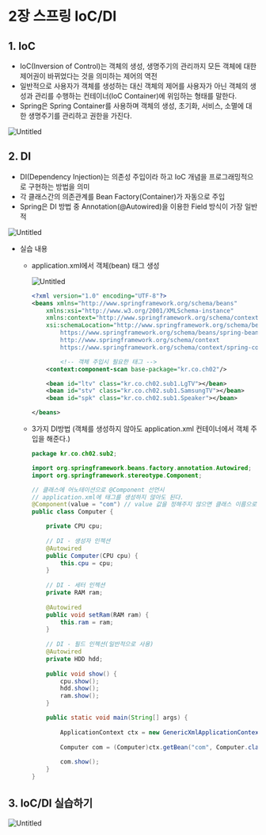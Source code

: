 # 2장 스프링 IoC/DI

## 1. IoC

- IoC(Inversion of Control)는 객체의 생성, 생명주기의 관리까지 모든 객체에 대한 제어권이 바뀌었다는 것을 의미하는 제어의 역전
- 일반적으로 사용자가 객체를 생성하는 대신 객체의 제어를 사용자가 아닌 객체의 생성과 관리를 수행하는 컨테이너(IoC Container)에 위임하는 형태를 말한다.
- Spring은 Spring Container를 사용하며 객체의 생성, 초기화, 서비스, 소멸에 대한 생명주기를 관리하고 권한을 가진다.

![Untitled](https://user-images.githubusercontent.com/111489860/235642024-ba216c71-c9b9-4dde-bebe-3bd44ce57c30.png)

## 2. DI

- DI(Dependency Injection)는 의존성 주입이라 하고 IoC 개념을 프로그래밍적으로 구현하는 방법을 의미
- 각 클래스간의 의존관계를 Bean Factory(Container)가 자동으로 주입
- Spring은 DI 방법 중 Annotation(@Autowired)을 이용한 Field 방식이 가장 일반적

![Untitled](https://user-images.githubusercontent.com/111489860/235642062-d77fb0ca-1108-4229-b62a-572523c3ac47.png)

- 실습 내용
    - application.xml에서 객체(bean) 태그 생성
        
        ![Untitled](https://user-images.githubusercontent.com/111489860/235642099-95ef632d-7471-4e7b-9075-017c4e2e81d8.png)
        
        ```xml
        <?xml version="1.0" encoding="UTF-8"?>
        <beans xmlns="http://www.springframework.org/schema/beans"
            xmlns:xsi="http://www.w3.org/2001/XMLSchema-instance"
            xmlns:context="http://www.springframework.org/schema/context"
            xsi:schemaLocation="http://www.springframework.org/schema/beans
                https://www.springframework.org/schema/beans/spring-beans.xsd
                http://www.springframework.org/schema/context
                https://www.springframework.org/schema/context/spring-context.xsd">
        
        		<!-- 객체 주입시 필요한 태그 -->
            <context:component-scan base-package="kr.co.ch02"/>
        
            <bean id="ltv" class="kr.co.ch02.sub1.LgTV"></bean>
            <bean id="stv" class="kr.co.ch02.sub1.SamsungTV"></bean>
            <bean id="spk" class="kr.co.ch02.sub1.Speaker"></bean>
        
        </beans>
        ```
        
    - 3가지 DI방법 (객체를 생성하지 않아도 application.xml 컨테이너에서 객체 주입을 해준다.)
        
        ```java
        package kr.co.ch02.sub2;
        
        import org.springframework.beans.factory.annotation.Autowired;
        import org.springframework.stereotype.Component;
        
        // 클래스에 어노테이션으로 @Component 선언시 
        // application.xml에 태그를 생성하지 않아도 된다.
        @Component(value = "com") // value 값을 정해주지 않으면 클래스 이름으로 설정된다.
        public class Computer {
        
        	private CPU cpu;
        	
        	// DI - 생성자 인젝션
        	@Autowired
        	public Computer(CPU cpu) {
        		this.cpu = cpu;
        	}
        	
        	// DI - 세터 인젝션
        	private RAM ram;
        	
        	@Autowired
        	public void setRam(RAM ram) {
        		this.ram = ram;
        	}
        	
        	// DI - 필드 인젝션(일반적으로 사용)
        	@Autowired
        	private HDD hdd;
        	
        	public void show() {
        		cpu.show();
        		hdd.show();
        		ram.show();
        	}
        
        	public static void main(String[] args) {
        		
        		ApplicationContext ctx = new GenericXmlApplicationContext("application.xml");
        		
        		Computer com = (Computer)ctx.getBean("com", Computer.class);
        		
        		com.show();
        	}
        }
        ```
        

## 3. IoC/DI 실습하기

![Untitled](https://user-images.githubusercontent.com/111489860/235642128-24b305b3-a9bc-4f83-9917-d8c086411bd4.png)
